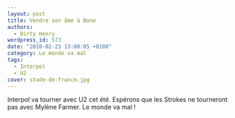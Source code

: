 ```yaml
---
layout: post
title: Vendre son âme à Bono
authors:
  - Dirty Henry
wordpress_id: 573
date: "2010-02-23 13:00:05 +0100"
category: Le monde va mal
tags:
  - Interpol
  - U2
cover: stade-de-france.jpg
---
```


Interpol va tourner avec U2 cet été. Espérons que les Strokes ne tourneront pas
avec Mylène Farmer. Le monde va mal !
